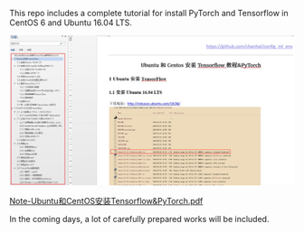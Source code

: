This repo includes a complete tutorial for install PyTorch and Tensorflow in CentOS 6 and Ubuntu 16.04 LTS.

![Contents](./images/main.jpg)

[Note-Ubuntu和CentOS安装Tensorflow&PyTorch.pdf](./pdf/Note-Ubuntu和CentOS安装Tensorflow&PyTorch.pdf)

In the coming days, a lot of carefully prepared works will be included.
